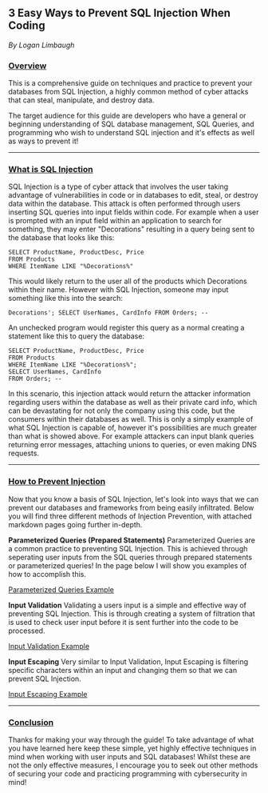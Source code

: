 ## 3 Easy Ways to Prevent SQL Injection When Coding
*By Logan Limbaugh*

### <ins>Overview</ins>

This is a comprehensive guide on techniques and practice to prevent your databases from SQL Injection, a highly common method of cyber attacks that can steal, manipulate, and destroy data.

The target audience for this guide are developers who have a general or beginning understanding of SQL database management, SQL Queries, and programming who wish to understand SQL injection and it's effects as well as ways to prevent it!

---
### <ins>What is SQL Injection</ins><br>

SQL Injection is a type of cyber attack that involves the user taking advantage of vulnerabilities in code or in databases to edit, steal, or destroy data within the database. This attack is often performed through users inserting SQL queries into input fields within code. For example when a user is prompted with an input field within an application to search for something, they may enter "Decorations" resulting in a query being sent to the database that looks like this:

    SELECT ProductName, ProductDesc, Price
    FROM Products
    WHERE ItemName LIKE "%Decorations%"

This would likely return to the user all of the products which Decorations within their name. However with SQL Injection, someone may input something like this into the search:

    Decorations'; SELECT UserNames, CardInfo FROM Orders; --

An unchecked program would register this query as a normal creating a statement like this to query the database:

    SELECT ProductName, ProductDesc, Price 
    FROM Products 
    WHERE ItemName LIKE "%Decorations%"; 
    SELECT UserNames, CardInfo 
    FROM Orders; --
    
In this scenario, this injection attack would return the attacker information regarding users within the database as well as their private card info, which can be devastating for not only the company using this code, but the consumers within their databases as well. This is only a simply example of what SQL Injection is capable of, however it's possibilities are much greater than what is showed above. For example attackers can input blank queries returning error messages, attaching unions to queries, or even making DNS requests.

---
### <ins>How to Prevent Injection</ins><br>

Now that you know a basis of SQL Injection, let's look into ways that we can prevent our databases and frameworks from being easily infiltrated. Below you will find three different methods of Injection Prevention, with attached markdown pages going further in-depth.

**Parameterized Queries (Prepared Statements)**
Parameterized Queries are a common practice to preventing SQL Injection. This is achieved through seperating user inputs from the SQL queries through prepared statements or parameterized queries! In the page below I will show you examples of how to accomplish this.<br>

[Parameterized Queries Example](https://github.com/Loganhl/SQL-Injection-Prevention/blob/main/parameterized.md)

**Input Validation**
Validating a users input is a simple and effective way of preventing SQL Injection. This is through creating a system of filtration that is used to check user input before it is sent further into the code to be processed. <br>

[Input Validation Example](https://github.com/Loganhl/SQL-Injection-Prevention/blob/main/validation.md)

**Input Escaping**
Very similar to Input Validation, Input Escaping is filtering specific characters within an input and changing them so that we can prevent SQL Injection.<br>

[Input Escaping Example](https://github.com/Loganhl/SQL-Injection-Prevention/blob/main/escape.md)

---

### <ins>Conclusion</ins><br>

Thanks for making your way through the guide! To take advantage of what you have learned here keep these simple, yet highly effective techniques in mind when working with user inputs and SQL databases! Whilst these are not the only effective measures, I encourage you to seek out other methods of securing your code and practicing programming with cybersecurity in mind!
